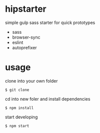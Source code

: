 # hipstarter

simple gulp sass starter for quick prototypes

- sass
- browser-sync
- eslint
- autoprefixer

# usage

clone into your own folder
```
$ git clone
```

cd into new foler and install dependencies
```
$ npm install
```

start developing
```
$ npm start
```
